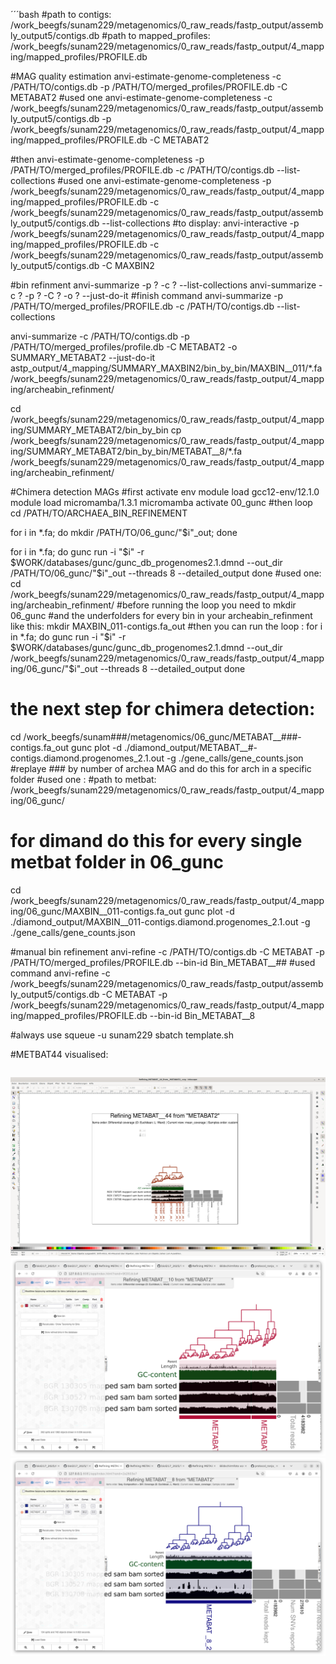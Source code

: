 ´´´bash
#path to contigs:
/work_beegfs/sunam229/metagenomics/0_raw_reads/fastp_output/assembly_output5/contigs.db
#path to mapped_profiles:
/work_beegfs/sunam229/metagenomics/0_raw_reads/fastp_output/4_mapping/mapped_profiles/PROFILE.db

#MAG quality estimation
anvi-estimate-genome-completeness -c /PATH/TO/contigs.db -p /PATH/TO/merged_profiles/PROFILE.db -C METABAT2
#used one 
anvi-estimate-genome-completeness -c /work_beegfs/sunam229/metagenomics/0_raw_reads/fastp_output/assembly_output5/contigs.db -p /work_beegfs/sunam229/metagenomics/0_raw_reads/fastp_output/4_mapping/mapped_profiles/PROFILE.db -C METABAT2


#then
anvi-estimate-genome-completeness -p /PATH/TO/merged_profiles/PROFILE.db -c /PATH/TO/contigs.db --list-collections
#used one
anvi-estimate-genome-completeness -p /work_beegfs/sunam229/metagenomics/0_raw_reads/fastp_output/4_mapping/mapped_profiles/PROFILE.db -c /work_beegfs/sunam229/metagenomics/0_raw_reads/fastp_output/assembly_output5/contigs.db --list-collections
#to display:
anvi-interactive -p /work_beegfs/sunam229/metagenomics/0_raw_reads/fastp_output/4_mapping/mapped_profiles/PROFILE.db -c /work_beegfs/sunam229/metagenomics/0_raw_reads/fastp_output/assembly_output5/contigs.db -C MAXBIN2


#bin refinment 
anvi-summarize -p ? -c ? --list-collections
anvi-summarize -c ? -p ? -C ? -o ? --just-do-it
#finish command 
anvi-summarize -p /PATH/TO/merged_profiles/PROFILE.db -c /PATH/TO/contigs.db --list-collections

anvi-summarize -c /PATH/TO/contigs.db -p /PATH/TO/merged_profiles/profile.db -C METABAT2 -o SUMMARY_METABAT2 --just-do-it
astp_output/4_mapping/SUMMARY_MAXBIN2/bin_by_bin/MAXBIN__011/*.fa /work_beegfs/sunam229/metagenomics/0_raw_reads/fastp_output/4_mapping/archeabin_refinment/

cd /work_beegfs/sunam229/metagenomics/0_raw_reads/fastp_output/4_mapping/SUMMARY_METABAT2/bin_by_bin
cp /work_beegfs/sunam229/metagenomics/0_raw_reads/fastp_output/4_mapping/SUMMARY_METABAT2/bin_by_bin/METABAT__8/*.fa /work_beegfs/sunam229/metagenomics/0_raw_reads/fastp_output/4_mapping/archeabin_refinment/

#Chimera detection MAGs 
#first activate env
module load gcc12-env/12.1.0
module load micromamba/1.3.1
micromamba activate 00_gunc
#then loop
cd /PATH/TO/ARCHAEA_BIN_REFINEMENT

for i in *.fa; do mkdir /PATH/TO/06_gunc/"$i"_out; done

for i in *.fa; do
  gunc run -i "$i" -r $WORK/databases/gunc/gunc_db_progenomes2.1.dmnd --out_dir /PATH/TO/06_gunc/"$i"_out --threads 8 --detailed_output
done
#used one:
cd /work_beegfs/sunam229/metagenomics/0_raw_reads/fastp_output/4_mapping/archeabin_refinment/
#before running the loop you need to 
mkdir 06_gunc
#and the underfolders for every bin in your archeabin_refinment like this:
mkdir MAXBIN_011-contigs.fa_out 
#then you can run the loop : 
for i in *.fa; do
  gunc run -i "$i" -r $WORK/databases/gunc/gunc_db_progenomes2.1.dmnd --out_dir /work_beegfs/sunam229/metagenomics/0_raw_reads/fastp_output/4_mapping/06_gunc/"$i"_out --threads 8 --detailed_output
done
# the next step for chimera detection:
cd /work_beegfs/sunam###/metagenomics/06_gunc/METABAT__###-contigs.fa_out
gunc plot -d ./diamond_output/METABAT__#-contigs.diamond.progenomes_2.1.out -g ./gene_calls/gene_counts.json
#replaye ### by number of archea MAG and do this for arch in a specific folder 
#used one :
#path to metbat:
/work_beegfs/sunam229/metagenomics/0_raw_reads/fastp_output/4_mapping/06_gunc/ 
# for dimand do this for every single metbat folder in 06_gunc 
cd /work_beegfs/sunam229/metagenomics/0_raw_reads/fastp_output/4_mapping/06_gunc/MAXBIN__011-contigs.fa_out
gunc plot -d ./diamond_output/MAXBIN__011-contigs.diamond.progenomes_2.1.out -g ./gene_calls/gene_counts.json

#manual bin refinement
anvi-refine -c /PATH/TO/contigs.db -C METABAT -p /PATH/TO/merged_profiles/PROFILE.db --bin-id Bin_METABAT__##
#used command 
anvi-refine -c /work_beegfs/sunam229/metagenomics/0_raw_reads/fastp_output/assembly_output5/contigs.db -C METABAT -p /work_beegfs/sunam229/metagenomics/0_raw_reads/fastp_output/4_mapping/mapped_profiles/PROFILE.db  --bin-id Bin_METABAT__8

 #always use 
squeue -u sunam229
sbatch template.sh


#METBAT44 visualised:
```bash
```

![image](./resources/Bildschirmfoto%20vom%202025-01-23%2014-01-07.png)
![alt text](<resources/Bildschirmfoto vom 2025-01-23 14-10-53.png>)
![alt text](<resources/Bildschirmfoto vom 2025-01-23 14-11-42.png>)


